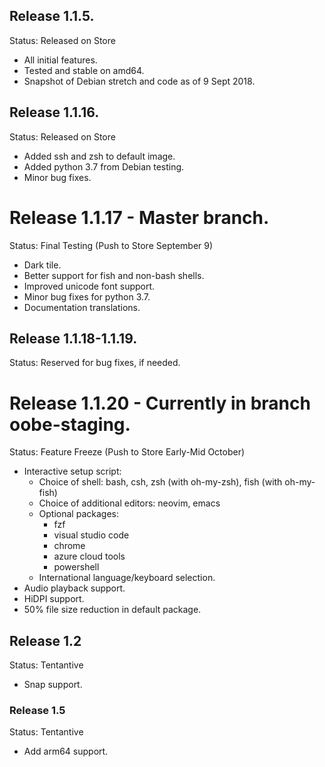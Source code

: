 ## Release 1.1.5.

Status: Released on Store

- All initial features.
- Tested and stable on amd64.
- Snapshot of Debian stretch and code as of 9 Sept 2018.

## Release 1.1.16.

Status: Released on Store

- Added ssh and zsh to default image.
- Added python 3.7 from Debian testing.
- Minor bug fixes.

# Release 1.1.17 - Master branch.

Status: Final Testing (Push to Store September 9)

- Dark tile.
- Better support for fish and non-bash shells.
- Improved unicode font support.
- Minor bug fixes for python 3.7.
- Documentation translations.

## Release 1.1.18-1.1.19.

Status: Reserved for bug fixes, if needed.

# Release 1.1.20 - Currently in branch oobe-staging.

Status: Feature Freeze (Push to Store Early-Mid October)

- Interactive setup script:
  - Choice of shell: bash, csh, zsh (with oh-my-zsh), fish (with oh-my-fish)
  - Choice of additional editors: neovim, emacs
  - Optional packages:
    - fzf
    - visual studio code
    - chrome
    - azure cloud tools
    - powershell
  - International language/keyboard selection.
- Audio playback support.
- HiDPI support.
- 50% file size reduction in default package.

## Release 1.2

Status: Tentantive

- Snap support.

### Release 1.5

Status: Tentantive

- Add arm64 support.
